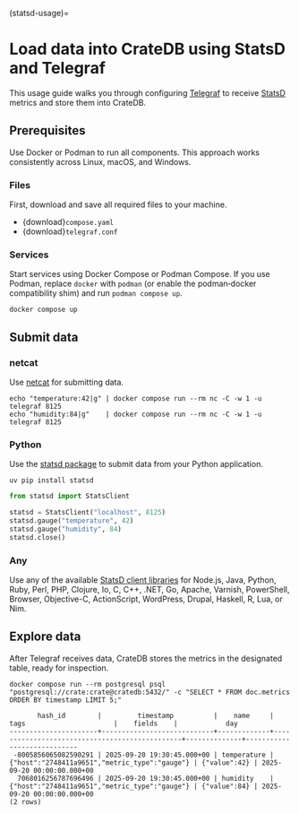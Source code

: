 (statsd-usage)=
# Load data into CrateDB using StatsD and Telegraf

This usage guide walks you through configuring [Telegraf] to receive [StatsD]
metrics and store them into CrateDB.

## Prerequisites

Use Docker or Podman to run all components. This approach works consistently
across Linux, macOS, and Windows.

### Files

First, download and save all required files to your machine.
- {download}`compose.yaml`
- {download}`telegraf.conf`

### Services

Start services using Docker Compose or Podman Compose.
If you use Podman, replace `docker` with `podman` (or enable the podman‑docker
compatibility shim) and run `podman compose up`.

```shell
docker compose up
```

## Submit data

### netcat
Use [netcat] for submitting data.
```shell
echo "temperature:42|g" | docker compose run --rm nc -C -w 1 -u telegraf 8125
echo "humidity:84|g"    | docker compose run --rm nc -C -w 1 -u telegraf 8125
```

### Python
Use the [statsd package] to submit data from your Python application.
```shell
uv pip install statsd
```
```python
from statsd import StatsClient

statsd = StatsClient("localhost", 8125)
statsd.gauge("temperature", 42)
statsd.gauge("humidity", 84)
statsd.close()
```

### Any

Use any of the available [StatsD client libraries] for Node.js, Java, Python,
Ruby, Perl, PHP, Clojure, Io, C, C++, .NET, Go, Apache, Varnish, PowerShell,
Browser, Objective-C, ActionScript, WordPress, Drupal, Haskell, R, Lua, or
Nim.

## Explore data

After Telegraf receives data, CrateDB stores the metrics in the designated table,
ready for inspection.

```shell
docker compose run --rm postgresql psql "postgresql://crate:crate@cratedb:5432/" -c "SELECT * FROM doc.metrics ORDER BY timestamp LIMIT 5;"
```
```psql
       hash_id        |         timestamp          |    name     |                     tags                      |    fields    |            day
----------------------+----------------------------+-------------+-----------------------------------------------+--------------+----------------------------
 -8005856065082590291 | 2025-09-20 19:30:45.000+00 | temperature | {"host":"2748411a9651","metric_type":"gauge"} | {"value":42} | 2025-09-20 00:00:00.000+00
  7068016256787696496 | 2025-09-20 19:30:45.000+00 | humidity    | {"host":"2748411a9651","metric_type":"gauge"} | {"value":84} | 2025-09-20 00:00:00.000+00
(2 rows)
```


[netcat]: https://en.wikipedia.org/wiki/Netcat
[StatsD]: https://github.com/statsd/statsd
[statsd package]: https://pypi.org/project/statsd/
[StatsD client libraries]: https://github.com/statsd/statsd/wiki#client-implementations
[Telegraf]: https://www.influxdata.com/time-series-platform/telegraf/
